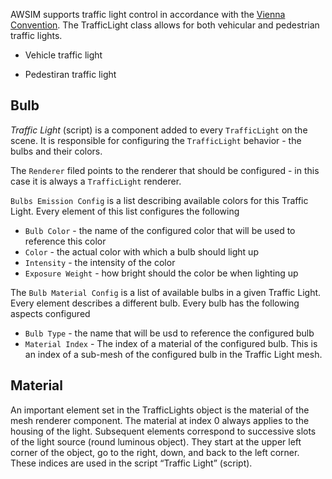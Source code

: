 AWSIM supports traffic light control in accordance with the [Vienna Convention](https://en.wikipedia.org/wiki/Vienna_Convention_on_Road_Signs_and_Signals#Traffic_lights). The TrafficLight class allows for both vehicular and pedestrian traffic lights.

- Vehicle traffic light

    <a href="light.png" data-lightbox="light" data-title="" width="400"></a>

- Pedestiran traffic light

    <a href="pedestrian_light.png" data-lightbox="pedestrian_light" data-title="" width="400"></a>


## Bulb

<a href="traffclight_inspector.png" data-lightbox="traffclight_inspector" data-title="" width="500"></a>

*Traffic Light* (script) is a component added to every `TrafficLight` on the scene.
It is responsible for configuring the `TrafficLight` behavior - the bulbs and their colors.

The `Renderer` filed points to the renderer that should be configured - in this case it is always a `TrafficLight` renderer.

`Bulbs Emission Config` is a list describing available colors for this Traffic Light.
Every element of this list configures the following

- `Bulb Color` - the name of the configured color that will be used to reference this color
- `Color` - the actual color with which a bulb should light up
- `Intensity` - the intensity of the color
- `Exposure Weight` - how bright should the color be when lighting up

The `Bulb Material Config` is a list of available bulbs in a given Traffic Light.
Every element describes a different bulb.
Every bulb has the following aspects configured

- `Bulb Type` - the name that will be usd to reference the configured bulb
- `Material Index` - The index of a material of the configured bulb.
    This is an index of a sub-mesh of the configured bulb in the Traffic Light mesh.

## Material

<a href="lights_materials.png" data-lightbox="lights_materials" data-title="" width="540"></a>

An important element set in the TrafficLights object is the material of the mesh renderer component. The material at index 0 always applies to the housing of the light. Subsequent elements correspond to successive slots of the light source (round luminous object). They start at the upper left corner of the object, go to the right, down, and back to the left corner. These indices are used in the script “Traffic Light” (script).